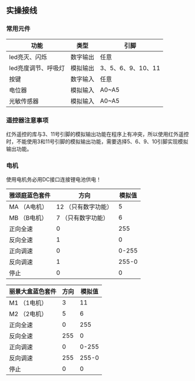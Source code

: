 ## 实操接线

### 常用元件

| 功能                | 类型     | 引脚               |
| ------------------- | -------- | ------------------ |
| led亮灭、闪烁       | 数字输出 | 任意               |
| led亮度调节、呼吸灯 | 模拟输出 | 3、5、6、9、10、11 |
| 按键                | 数字输入 | 任意               |
| 电位器              | 模拟输入 | A0~A5              |
| 光敏传感器          | 模拟输入 | A0~A5              |

### 遥控器注意事项

红外遥控的库与3、11号引脚的模拟输出功能在程序上有冲突，所以使用红外遥控时，不能使用3和11号引脚的模拟输出功能，需要选择5、6、9、10引脚实现模拟输出功能。

### 电机

使用电机务必用DC接口连接锂电池供电！

| 雅颂庭蓝色套件 | 方向                | 模拟值 |
| -------------- | ------------------- | ------ |
| MA （A电机）   | 12 （只有数字功能） | 5      |
| MB （B电机）   | 7  （只有数字功能） | 6      |
| 正向全速       | 0                   | 255    |
| 反向全速       | 1                   | 0      |
| 正向调速       | 0                   | 0-255  |
| 反向调速       | 1                   | 255-0  |
| 停止           | 0                   | 0      |

| 丽景大盒蓝色套件 | 方向 | 模拟值 |
| ---------------- | ---- | ------ |
| M1 （1电机）     | 3    | 11     |
| M2 （2电机）     | 5    | 6      |
| 正向全速         | 0    | 255    |
| 反向全速         | 255  | 0      |
| 正向调速         | 0    | 0-255  |
| 反向调速         | 255  | 255-0  |
| 停止             | 0    | 0      |